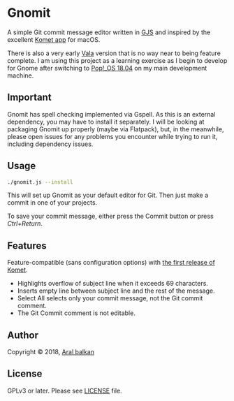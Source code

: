 # Gnomit

A simple Git commit message editor written in [GJS](https://gitlab.gnome.org/GNOME/gjs/wikis/Home) and inspired by the excellent [Komet app]() for macOS.

There is also a very early [Vala](https://wiki.gnome.org/Projects/Vala) version that is no way near to being feature complete. I am using this project as a learning exercise as I begin to develop for Gnome after switching to [Pop!_OS 18.04](https://ar.al/2018/07/26/popos-18.04-the-state-of-the-art-in-linux-on-desktop/) on my main development machine.

## Important

Gnomit has spell checking implemented via Gspell. As this is an external dependency, you may have to install it separately. I will be looking at packaging Gnomit up properly (maybe via Flatpack), but, in the meanwhile,
please open issues for any problems you encounter while trying to run it, including dependency issues.

## Usage

```bash
./gnomit.js --install
```

This will set up Gnomit as your default editor for Git. Then just make a commit in one of your projects.

To save your commit message, either press the Commit button or press _Ctrl+Return_.

## Features

Feature-compatible (sans configuration options) with [the first release of Komet](https://github.com/zorgiepoo/Komet/releases/tag/0.1).

  * Highlights overflow of subject line when it exceeds 69 characters.
  * Inserts empty line between subject line and the rest of the message.
  * Select All selects only your commit message, not the Git commit comment.
  * The Git Commit comment is not editable.

## Author

Copyright © 2018, [Aral balkan](https://ar.al)

## License

GPLv3 or later. Please see [LICENSE](https://source.ind.ie/gnome/gnomit/blob/master/LICENSE) file.